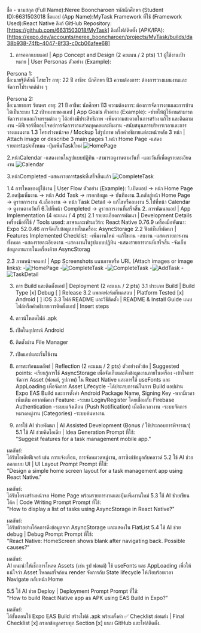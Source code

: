 ชื่อ - นามสกุล (Full Name):Neree Booncharoen
รหัสนักศึกษา (Student ID):6631503018
ชื่อแอป (App Name):MyTask
Framework ที่ใช้ (Framework Used):React Native 
ลิงก์ GitHub Repository: [https://github.com/6631503018/MyTask]
ลิงก์ไฟล์ติดตั้ง (APK/IPA): [https://expo.dev/accounts/neree_booncharoen/projects/MyTask/builds/da38b938-74fb-4047-8f33-c0cb06afee68]

1. การออกแบบแอป | App Concept and Design (2 คะแนน / 2 pts)
1.1 ผู้ใช้งานเป้าหมาย | User Personas
ตัวอย่าง (Example):

Persona 1:  
ชื่อ:นายฐิติศักดิ์ โสธะโร 
อายุ: 22 ปี
อาชีพ: นักศึกษา ปี3
ความต้องการ: ต้องการวางแผนงานและจัดการโปรเจกต์ต่าง ๆ

Persona 2:  
ชื่อ:นายชยกร รัตนคร
อายุ: 21 ปี
อาชีพ: นักศึกษา ปี3
ความต้องการ: ต้องการจัดการงานและการบ้านให้เป็นระบบ
1.2 เป้าหมายของแอป | App Goals
ตัวอย่าง (Example):
-ช่วยให้ผู้ใช้งานสามารถจัดการงานและกิจกรรมต่าง ๆ ได้อย่างมีประสิทธิภาพ
-เพิ่มความสะดวกในการสร้าง แก้ไข และติดตามงาน
-มีฟีเจอร์ที่ตอบโจทย์การจัดการงานส่วนบุคคลและทีมงาน
-สนับสนุนการบริหารเวลาและการวางแผนงาน​
1.3 โครงร่างหน้าจอ / Mockup
ใส่รูปภาพ หรือคำอธิบายแต่ละหน้าหลัก 3 หน้า | Attach image or describe 3 main pages
1.หน้า Home Page
-แสดงรายการtaskทั้งหมด
-ปุ่มเพิ่มTaskใหม่
![HomePage](https://github.com/user-attachments/assets/88a4f2cf-a98c-4f75-9fda-1115315e1767)

2.หน้าCalendar
-แสดงงานในรูปแบบปฏิทิน
-สามารถดูงานตามวันที่
-แตะวันที่เพื่อดูรายละเอียดงาน
![Calendar](https://github.com/user-attachments/assets/1fffef94-b226-4212-b4b9-d54ad9b24764)

3.หน้าCompleted
-แสดงรายการtaskที่เสร็จสิ้นแล้ว
![CompleteTask](https://github.com/user-attachments/assets/dd329c70-63d7-42de-acd2-cb3ef3953469)

1.4 การไหลของผู้ใช้งาน | User Flow
ตัวอย่าง (Example):
1.เปิดแอป → หน้า Home Page
2.กดปุ่มเพิ่มงาน → หน้า Add Task → กรอกข้อมูล → บันทึกงาน
3.กลับสู่หน้า Home Page → ดูรายการงาน
4.เลือกงาน → หน้า Task Detail → แก้ไขหรือลบงาน
5.ไปที่หน้า Calendar → ดูงานตามวันที่
6.ไปที่หน้า Completed → ดูรายการงานที่เสร็จสิ้น​
2. การพัฒนาแอป | App Implementation (4 คะแนน / 4 pts)
2.1 รายละเอียดการพัฒนา | Development Details
เครื่องมือที่ใช้ / Tools used:
 ภาษาและเฟรมเวิร์ก: React Native 0.76.9
 เครื่องมือพัฒนา: Expo 52.0.46
 การจัดเก็บข้อมูลภายในเครื่อง: AsyncStorage
2.2 ฟังก์ชันที่พัฒนา | Features Implemented
Checklist:
-เพิ่มงานใหม่
-แก้ไขงาน
-ลบงาน
-แสดงรายการงานทั้งหมด
-แสดงรายละเอียดงาน
-แสดงงานในรูปแบบปฏิทิน
-แสดงรายการงานที่เสร็จสิ้น
-จัดเก็บข้อมูลงานภายในเครื่องด้วย AsyncStorag

2.3 ภาพหน้าจอแอป | App Screenshots
แนบภาพหรือ URL (Attach images or image links):
-![HomePage](https://github.com/user-attachments/assets/3d1bac3b-40f7-4337-8172-2a1b33e5963a)
-![CompleteTask](https://github.com/user-attachments/assets/27cd276f-59fe-4d51-b1ee-77b320ed1093)
-![CompleteTask](https://github.com/user-attachments/assets/77bc111a-9ab9-4346-9a1b-42c7df48e418)
-![AddTask](https://github.com/user-attachments/assets/e74af36d-2866-463f-9165-1d71718e3ca7)
-![TaskDetail](https://github.com/user-attachments/assets/bab4b6c0-b73f-4d0a-ae40-a8349b4448d3)

3. การ Build และติดตั้งแอป | Deployment (2 คะแนน / 2 pts)
3.1 ประเภท Build | Build Type
[x] Debug
[ ] Release
3.2 แพลตฟอร์มที่ทดสอบ | Platform Tested
[x] Android
[ ] iOS
3.3 ไฟล์ README และวิธีติดตั้ง | README & Install Guide
แนบไฟล์หรือคำอธิบายการติดตั้งแอป | Insert steps
1. ดาวน์โหลดไฟล์ .apk
2. เปิดในอุปกรณ์ Android
3. ติดตั้งผ่าน File Manager
4. เปิดแอปและเริ่มใช้งาน
   
4. การสะท้อนผลลัพธ์ | Reflection (2 คะแนน / 2 pts)
ตัวอย่างหัวข้อ | Suggested points:
-เรียนรู้การใช้ AsyncStorage เพื่อจัดเก็บและดึงข้อมูลงานภายในเครื่อง
-เข้าใจการจัดการ Asset (ฟอนต์, รูปภาพ) ใน React Native และการใช้ useFonts และ AppLoading เพื่อจัดการ Asset Lifecycle
-ได้ประสบการณ์ในการ Build แอปผ่าน Expo EAS Build และการตั้งค่า Android Package Name, Signing Key
-หากมีเวลาเพิ่มเติม อยากพัฒนา Feature:
-ระบบ Login/Register โดยเชื่อมกับ Firebase Authentication
 -ระบบแจ้งเตือน (Push Notification) เมื่อถึงเวลางาน
 -ระบบจัดการหมวดหมู่งาน (Categories)
 -ระบบค้นหางาน​

5. การใช้ AI ช่วยพัฒนา | AI Assisted Development (Bonus / ใช้ประกอบการพิจารณา)
5.1 ใช้ AI ช่วยคิดไอเดีย | Idea Generation
Prompt ที่ใช้:  
"Suggest features for a task management mobile app."

ผลลัพธ์:  
ได้รับไอเดียฟีเจอร์ เช่น การแจ้งเตือน, การจัดหมวดหมู่งาน, การซิงก์ข้อมูลกับคลาวด์
5.2 ใช้ AI ช่วยออกแบบ UI | UI Layout Prompt
Prompt ที่ใช้:  
"Design a simple home screen layout for a task management app using React Native."

ผลลัพธ์:  
ได้รับโครงสร้างหน้าจอ Home Page พร้อมรายการงานและปุ่มเพิ่มงานใหม่​
5.3 ใช้ AI ช่วยเขียนโค้ด | Code Writing Prompt
Prompt ที่ใช้:  
"How to display a list of tasks using AsyncStorage in React Native?"

ผลลัพธ์:  
ได้รับตัวอย่างโค้ดการดึงข้อมูลจาก AsyncStorage และแสดงใน FlatList​
5.4 ใช้ AI ช่วย debug | Debug Prompt
Prompt ที่ใช้:  
"React Native: HomeScreen shows blank after navigating back. Possible causes?"

ผลลัพธ์:  
AI แนะนำให้เช็กการโหลด Assets (เช่น รูป ฟอนต์)
ใช้ useFonts และ AppLoading เพื่อให้แน่ใจว่า Asset โหลดเสร็จก่อน render 
จัดการกับ State lifecycle ให้เรียบร้อยเวลา Navigate กลับหน้า Home

5.5 ใช้ AI ช่วย Deploy | Deployment Prompt
Prompt ที่ใช้:  
"How to build React Native app as APK using EAS Build in Expo?"

ผลลัพธ์:  
ได้ขั้นตอนใช้ Expo EAS Build สร้างไฟล์ .apk พร้อมตั้งค่า
✅ Checklist ก่อนส่ง | Final Checklist
[x] กรอกข้อมูลครบทุก Section
[x] แนบ GitHub และไฟล์ติดตั้ง.

